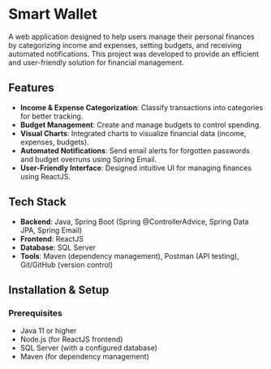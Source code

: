 # Smart Wallet

A web application designed to help users manage their personal finances by categorizing income and expenses, setting budgets, and receiving automated notifications. This project was developed to provide an efficient and user-friendly solution for financial management.

## Features
- **Income & Expense Categorization**: Classify transactions into categories for better tracking.
- **Budget Management**: Create and manage budgets to control spending.
- **Visual Charts**: Integrated charts to visualize financial data (income, expenses, budgets).
- **Automated Notifications**: Send email alerts for forgotten passwords and budget overruns using Spring Email.
- **User-Friendly Interface**: Designed intuitive UI for managing finances using ReactJS.

## Tech Stack
- **Backend**: Java, Spring Boot (Spring @ControllerAdvice, Spring Data JPA, Spring Email)
- **Frontend**: ReactJS
- **Database**: SQL Server
- **Tools**: Maven (dependency management), Postman (API testing), Git/GitHub (version control)

## Installation & Setup
### Prerequisites
- Java 11 or higher
- Node.js (for ReactJS frontend)
- SQL Server (with a configured database)
- Maven (for dependency management)
